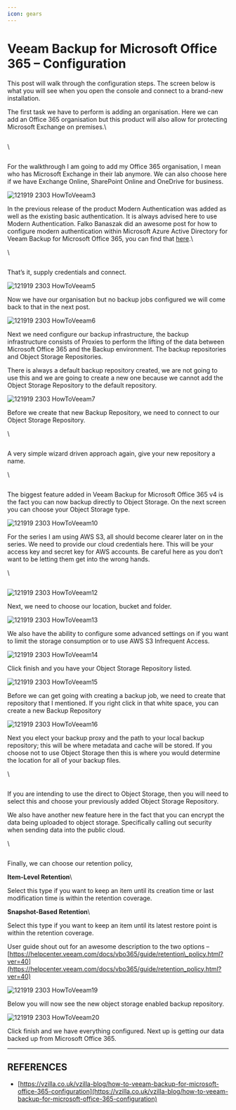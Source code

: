 ```yaml
---
icon: gears
---
```


# Veeam Backup for Microsoft Office 365 – Configuration

This post will walk through the configuration steps. The screen below is what you will see when you open the console and connect to a brand-new installation.

The first task we have to perform is adding an organisation. Here we can add an Office 365 organisation but this product will also allow for protecting Microsoft Exchange on premises.\


<figure><img src="https://vzilla.co.uk/wp-content/uploads/2019/12/121919_2303_HowToVeeam1.png" alt=""><figcaption></figcaption></figure>

\


<figure><img src="https://vzilla.co.uk/wp-content/uploads/2019/12/121919_2303_HowToVeeam2.png" alt=""><figcaption></figcaption></figure>

For the walkthrough I am going to add my Office 365 organisation, I mean who has Microsoft Exchange in their lab anymore. We can also choose here if we have Exchange Online, SharePoint Online and OneDrive for business.

![121919 2303 HowToVeeam3](https://vzilla.co.uk/wp-content/uploads/2019/12/121919_2303_HowToVeeam3.png)

In the previous release of the product Modern Authentication was added as well as the existing basic authentication. It is always advised here to use Modern Authentication. Falko Banaszak did an awesome post for how to configure modern authentication within Microsoft Azure Active Directory for Veeam Backup for Microsoft Office 365, you can find that [here](https://www.virtualhome.blog/2019/05/02/modern-authentication-with-veeam-backup-for-office-365-v3/).\


\


<figure><img src="https://vzilla.co.uk/wp-content/uploads/2019/12/121919_2303_HowToVeeam4.png" alt=""><figcaption></figcaption></figure>

That’s it, supply credentials and connect.

![121919 2303 HowToVeeam5](https://vzilla.co.uk/wp-content/uploads/2019/12/121919_2303_HowToVeeam5.png)

Now we have our organisation but no backup jobs configured we will come back to that in the next post.

![121919 2303 HowToVeeam6](https://vzilla.co.uk/wp-content/uploads/2019/12/121919_2303_HowToVeeam6.png)

Next we need configure our backup infrastructure, the backup infrastructure consists of Proxies to perform the lifting of the data between Microsoft Office 365 and the Backup environment. The backup repositories and Object Storage Repositories.

There is always a default backup repository created, we are not going to use this and we are going to create a new one because we cannot add the Object Storage Repository to the default repository.

![121919 2303 HowToVeeam7](https://vzilla.co.uk/wp-content/uploads/2019/12/121919_2303_HowToVeeam7.png)

Before we create that new Backup Repository, we need to connect to our Object Storage Repository.

\


<figure><img src="https://vzilla.co.uk/wp-content/uploads/2019/12/121919_2303_HowToVeeam8.png" alt=""><figcaption></figcaption></figure>

A very simple wizard driven approach again, give your new repository a name.

\


<figure><img src="https://vzilla.co.uk/wp-content/uploads/2019/12/121919_2303_HowToVeeam9.png" alt=""><figcaption></figcaption></figure>

The biggest feature added in Veeam Backup for Microsoft Office 365 v4 is the fact you can now backup directly to Object Storage. On the next screen you can choose your Object Storage type.

![121919 2303 HowToVeeam10](https://vzilla.co.uk/wp-content/uploads/2019/12/121919_2303_HowToVeeam10.png)

For the series I am using AWS S3, all should become clearer later on in the series. We need to provide our cloud credentials here. This will be your access key and secret key for AWS accounts. Be careful here as you don’t want to be letting them get into the wrong hands.

\


<figure><img src="https://vzilla.co.uk/wp-content/uploads/2019/12/121919_2303_HowToVeeam11.png" alt=""><figcaption></figcaption></figure>

![121919 2303 HowToVeeam12](https://vzilla.co.uk/wp-content/uploads/2019/12/121919_2303_HowToVeeam12.png)

Next, we need to choose our location, bucket and folder.

![121919 2303 HowToVeeam13](https://vzilla.co.uk/wp-content/uploads/2019/12/121919_2303_HowToVeeam13.png)

We also have the ability to configure some advanced settings on if you want to limit the storage consumption or to use AWS S3 Infrequent Access.

![121919 2303 HowToVeeam14](https://vzilla.co.uk/wp-content/uploads/2019/12/121919_2303_HowToVeeam14.png)

Click finish and you have your Object Storage Repository listed.

![121919 2303 HowToVeeam15](https://vzilla.co.uk/wp-content/uploads/2019/12/121919_2303_HowToVeeam15.png)

Before we can get going with creating a backup job, we need to create that repository that I mentioned. If you right click in that white space, you can create a new Backup Repository

![121919 2303 HowToVeeam16](https://vzilla.co.uk/wp-content/uploads/2019/12/121919_2303_HowToVeeam16.png)

Next you elect your backup proxy and the path to your local backup repository; this will be where metadata and cache will be stored. If you choose not to use Object Storage then this is where you would determine the location for all of your backup files.

\


<figure><img src="https://vzilla.co.uk/wp-content/uploads/2019/12/121919_2303_HowToVeeam17.png" alt=""><figcaption></figcaption></figure>

If you are intending to use the direct to Object Storage, then you will need to select this and choose your previously added Object Storage Repository.

We also have another new feature here in the fact that you can encrypt the data being uploaded to object storage. Specifically calling out security when sending data into the public cloud.

\


<figure><img src="https://vzilla.co.uk/wp-content/uploads/2019/12/121919_2303_HowToVeeam18.png" alt=""><figcaption></figcaption></figure>

Finally, we can choose our retention policy,

**Item-Level Retention**\


Select this type if you want to keep an item until its creation time or last modification time is within the retention coverage.

**Snapshot-Based Retention**\


Select this type if you want to keep an item until its latest restore point is within the retention coverage.

User guide shout out for an awesome description to the two options – [https://helpcenter.veeam.com/docs/vbo365/guide/retention\_policy.html?ver=40](https://helpcenter.veeam.com/docs/vbo365/guide/retention_policy.html?ver=40)

![121919 2303 HowToVeeam19](https://vzilla.co.uk/wp-content/uploads/2019/12/121919_2303_HowToVeeam19.png)

Below you will now see the new object storage enabled backup repository.

![121919 2303 HowToVeeam20](https://vzilla.co.uk/wp-content/uploads/2019/12/121919_2303_HowToVeeam20.png)

Click finish and we have everything configured. Next up is getting our data backed up from Microsoft Office 365.



***

## REFERENCES

* [https://vzilla.co.uk/vzilla-blog/how-to-veeam-backup-for-microsoft-office-365-configuration](https://vzilla.co.uk/vzilla-blog/how-to-veeam-backup-for-microsoft-office-365-configuration)
